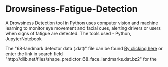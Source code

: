 # Drowsiness-Fatigue-Detection
<p> 
  A Drowsiness Detection tool in Python uses computer vision and machine learning to monitor eye movement and facial cues, alerting drivers or users when signs of fatigue are detected.
  The tools used - Python, JupyterNotebook
</p>
<p>The "68-landmark detector data (.dat)" file can be found
<a href="http://dlib.net/files/shape_predictor_68_face_landmarks.dat.bz2" rel="nofollow"> By clicking here</a>
or enter the link in search field "http://dlib.net/files/shape_predictor_68_face_landmarks.dat.bz2" for the </p>
